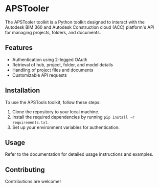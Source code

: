 # APSTooler

The APSTooler toolkit is a Python toolkit designed to interact with the Autodesk BIM 360 and Autodesk Construction cloud (ACC) platform's API for managing projects, folders, and documents.

## Features

- Authentication using 2-legged OAuth
- Retrieval of hub, project, folder, and model details
- Handling of project files and documents
- Customizable API requests

## Installation

To use the APSTools toolkit, follow these steps:

1. Clone the repository to your local machine.
2. Install the required dependencies by running `pip install -r requirements.txt`.
3. Set up your environment variables for authentication.

## Usage

Refer to the documentation for detailed usage instructions and examples.

## Contributing

Contributions are welcome!
